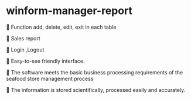 # winform-manager-report

	Function add, delete, edit, exit in each table

	Sales report 

	Login ,Logout

	Easy-to-see friendly interface.

	The software meets the basic business processing requirements of the seafood store management process

	The information is stored scientifically, processed easily and accurately.
